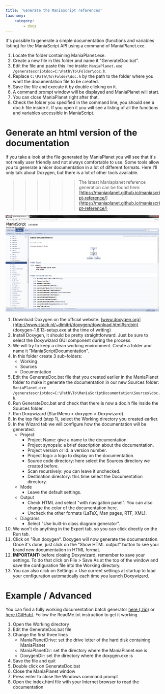 ```yaml
---
title: 'Generate the ManiaScript references'
taxonomy:
    category:
        - docs
---
```


It's possible to generate a simple documentation (functions and variables listing) for the ManiaScript API using a command of ManiaPlanet.exe.

1. Locate the folder containing ManiaPlanet.exe.
2. Create a new file in this folder and name it "GenerateDoc.bat".
3. Edit the file and paste this line inside: `ManiaPlanet.exe  /generatescriptdoc=C:\Path\To\Folder\doc.h`.
4. Replace `C:\Path\To\Folder\doc.h` by the path to the folder where you want the documentation file to be created.
5. Save the file and execute it by double clicking on it.
6. A command prompt window will be displayed and ManiaPlanet will start.
7. You can close ManiaPlanet right after that.
8. Check the folder you specified in the command line, you should see a doc.h file inside it. If you open it you will see a listing of all the functions and variables accessible in ManiaScript.

Generate an html version of the documentation
======================

If you take a look at the file generated by ManiaPlanet you will see that it's not really user friendly and not always comfortable to use. Some tools allow you to generate a nicer documentation in a lot of different formats. Here I'll only talk about Doxygen, but there is a lot of other tools available.

>>>>>> The latest Maniaplanet reference generation can be found here: [https://maniaplanet.github.io/maniascript-reference/](https://maniaplanet.github.io/maniascript-reference/)

![](doc-exemple.png)

1. Download Doxygen on the official website: [www.doxygen.org‎](http://www.stack.nl/~dimitri/doxygen/download.html#srcbin‎) (doxygen-1.8.13-setup.exe at the time of writing)
2. Install Doxygen, it should be pretty straightforward. Just be sure to select the Doxywizard GUI component during the process.
3. We will try to keep a clean working environment. Create a folder and name it "ManiaScriptDocumentation".
4. In this folder create 3 sub-folders:
	* Working
	* Sources
	* Documentation
5. Edit the GenerateDoc.bat file that you created earlier in the ManiaPlanet folder to make it generate the documentation in our new Sources folder: `ManiaPlanet.exe  /generatescriptdoc=C:\Path\To\ManiaScriptDocumentation\Sources\doc.h`.
6. Run GenerateDoc.bat and check that there is now a doc.h file inside the Sources folder.
7. Run Doxywizard (StartMenu > doxygen > Doxywizard).
8. In the top field (step 1), select the Working directory you created earlier.
9. In the Wizard tab we will configure how the documentation will be generated.
	* Project
		* Project Name: give a name to the documentation.
		* Project synopsis: a brief description about the documentation.
		* Project version or id: a version number.
		* Project logo: a logo to display on the documentation.
		* Source code directory: here select the Sources directory we created before.
		* Scan recursively: you can leave it unchecked.
		* Destination directory: this time select the Documentation directory.
	* Mode
		* Leave the default settings.
	* Output
		* Check HTML and select "with navigation panel". You can also change the color of the documentation here.
		* Uncheck the other formats (LaTeX, Man pages, RTF, XML).
	* Diagrams
		* Select "Use built-in class diagram generator".
10. We won't do anything in the Expert tab, so you can click directly on the Run tab.
11. Click on "Run doxygen". Doxygen will now generate the documentation. Once it's done, just click on the "Show HTML output" button to see your brand new documentation in HTML format.
12. __IMPORTANT:__ before closing Doxywizard, remember to save your settings. To do that click on File > Save As at the top of the window and save the configuration file into the Working directory.
13. You can also click on Settings > Use current settings at startup to load your configuration automatically each time you launch Doxywizard.

Example / Advanced
======================

You can find a fully working documentation batch generator [here (.zip)](http://utils.bside-community.com/CreateDoc.zip) or [here (GitHub)](https://github.com/maniaplanet/documentation/tree/gh-pages/maniascript/general/files/CreateDoc).
Follow the ReadMe.txt instruction to get it working.

1. Open the Working directory
2. Edit the GenerateDoc.bat file
3. Change the first three lines
	* ManiaPlanetDrive: set the drive letter of the hard disk containing ManiaPlanet
	* ManiaPlanetDir: set the directory where the ManiaPlanet.exe is
	* DoxygenDir: set the directory where the doxygen.exe is
4. Save the file and quit
5. Double click on GenerateDoc.bat
6. Close the ManiaPlanet window
7. Press enter to close the Windows command prompt
8. Open the index.html file with your Internet browser to read the documentation
